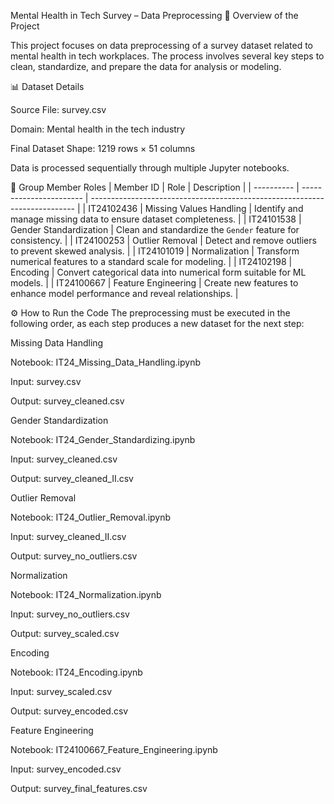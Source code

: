 Mental Health in Tech Survey – Data Preprocessing
📌 Overview of the Project

This project focuses on data preprocessing of a survey dataset related to mental health in tech workplaces. The process involves several key steps to clean, standardize, and prepare the data for analysis or modeling.


📊 Dataset Details

Source File: survey.csv

Domain: Mental health in the tech industry

Final Dataset Shape: 1219 rows × 51 columns

Data is processed sequentially through multiple Jupyter notebooks.


👥 Group Member Roles
| Member ID  | Role                    | Description                                                                |
| ---------- | ----------------------- | -------------------------------------------------------------------------- |
| IT24102436 | Missing Values Handling | Identify and manage missing data to ensure dataset completeness.           |
| IT24101538 | Gender Standardization  | Clean and standardize the `Gender` feature for consistency.                |
| IT24100253 | Outlier Removal         | Detect and remove outliers to prevent skewed analysis.                     |
| IT24101019 | Normalization           | Transform numerical features to a standard scale for modeling.             |
| IT24102198 | Encoding                | Convert categorical data into numerical form suitable for ML models.       |
| IT24100667 | Feature Engineering     | Create new features to enhance model performance and reveal relationships. |



⚙️ How to Run the Code
The preprocessing must be executed in the following order, as each step produces a new dataset for the next step:

Missing Data Handling

Notebook: IT24_Missing_Data_Handling.ipynb

Input: survey.csv

Output: survey_cleaned.csv

Gender Standardization

Notebook: IT24_Gender_Standardizing.ipynb

Input: survey_cleaned.csv

Output: survey_cleaned_II.csv

Outlier Removal

Notebook: IT24_Outlier_Removal.ipynb

Input: survey_cleaned_II.csv

Output: survey_no_outliers.csv

Normalization

Notebook: IT24_Normalization.ipynb

Input: survey_no_outliers.csv

Output: survey_scaled.csv

Encoding

Notebook: IT24_Encoding.ipynb

Input: survey_scaled.csv

Output: survey_encoded.csv

Feature Engineering

Notebook: IT24100667_Feature_Engineering.ipynb

Input: survey_encoded.csv

Output: survey_final_features.csv


